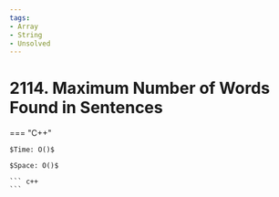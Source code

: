 ```yaml
---
tags:
- Array
- String
- Unsolved
---
```



# 2114. Maximum Number of Words Found in Sentences

=== "C++"

    $Time: O()$

    $Space: O()$

    ``` c++
    ```